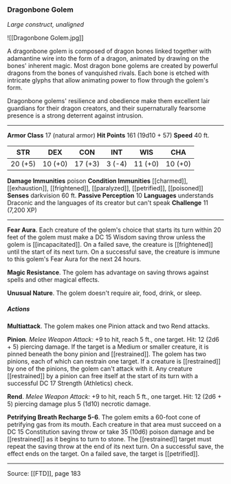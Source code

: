 ### Dragonbone Golem
_Large construct, unaligned_

![[Dragonbone Golem.jpg]]

A dragonbone golem is composed of dragon bones linked together with adamantine wire into the form of a dragon, animated by drawing on the bones' inherent magic. Most dragon bone golems are created by powerful dragons from the bones of vanquished rivals. Each bone is etched with intricate glyphs that allow animating power to flow through the golem's form.

Dragonbone golems' resilience and obedience make them excellent lair guardians for their dragon creators, and their supernaturally fearsome presence is a strong deterrent against intrusion.




---

**Armor Class** 17 (natural armor)
**Hit Points** 161 (19d10 + 57)
**Speed** 40 ft.

| STR     | DEX     | CON     | INT     | WIS     | CHA     |
|---------|---------|---------|---------|---------|---------|
| 20 (+5) | 10 (+0) | 17 (+3) | 3 (-4) | 11 (+0) | 10 (+0) |

**Damage Immunities** poison
**Condition Immunities** [[charmed]], [[exhaustion]], [[frightened]], [[paralyzed]], [[petrified]], [[poisoned]]
**Senses** darkvision 60 ft.
**Passive Perception** 10
**Languages** understands Draconic and the languages of its creator but can't speak
**Challenge** 11 (7,200 XP)

---

**Fear Aura**. Each creature of the golem's choice that starts its turn within 20 feet of the golem must make a DC 15 Wisdom saving throw unless the golem is [[incapacitated]]. On a failed save, the creature is [[frightened]] until the start of its next turn. On a successful save, the creature is immune to this golem's Fear Aura for the next 24 hours.

**Magic Resistance**. The golem has advantage on saving throws against spells and other magical effects.

**Unusual Nature**. The golem doesn't require air, food, drink, or sleep.

##### Actions
**Multiattack**. The golem makes one Pinion attack and two Rend attacks.

**Pinion**. _Melee Weapon Attack:_ +9 to hit, reach 5 ft., one target. Hit: 12 (2d6 + 5) piercing damage. If the target is a Medium or smaller creature, it is pinned beneath the bony pinion and [[restrained]]. The golem has two pinions, each of which can restrain one target. If a creature is [[restrained]] by one of the pinions, the golem can't attack with it. Any creature [[restrained]] by a pinion can free itself at the start of its turn with a successful DC 17 Strength (Athletics) check.

**Rend**. _Melee Weapon Attack:_ +9 to hit, reach 5 ft., one target. Hit: 12 (2d6 + 5) piercing damage plus 5 (1d10) necrotic damage.

**Petrifying Breath Recharge 5-6**. The golem emits a 60-foot cone of petrifying gas from its mouth. Each creature in that area must succeed on a DC 15 Constitution saving throw or take 35 (10d6) poison damage and be [[restrained]] as it begins to turn to stone. The [[restrained]] target must repeat the saving throw at the end of its next turn. On a successful save, the effect ends on the target. On a failed save, the target is [[petrified]].


---

Source: [[FTD]], page 183